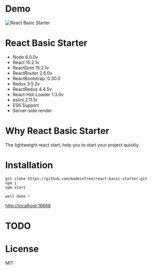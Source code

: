 # Demo
![React Basic Starter](http://i.imgur.com/Gu7lMLU.png)

# React Basic Starter
* Node 6.0.0v
* React 15.2.1v
* ReactDom 15.2.1v
* ReactRouter 2.6.0v
* ReactBootstrap: 0.30.0
* Redux 3.5.2v
* ReactRedux 4.4.5v
* React-Hot-Loader 1.3.0v
* eslint 2.11.1v
* ES6 Support
* Server-side render

# Why React Basic Starter
The lightweight react start, help you to start your project quickly.

# Installation
```
git clone https://github.com/madeinfree/react-basic-starter.git
npm i
npm start

well done !
```
[http://localhost:16668](http://localhost:16668)

# TODO

# License
MIT
